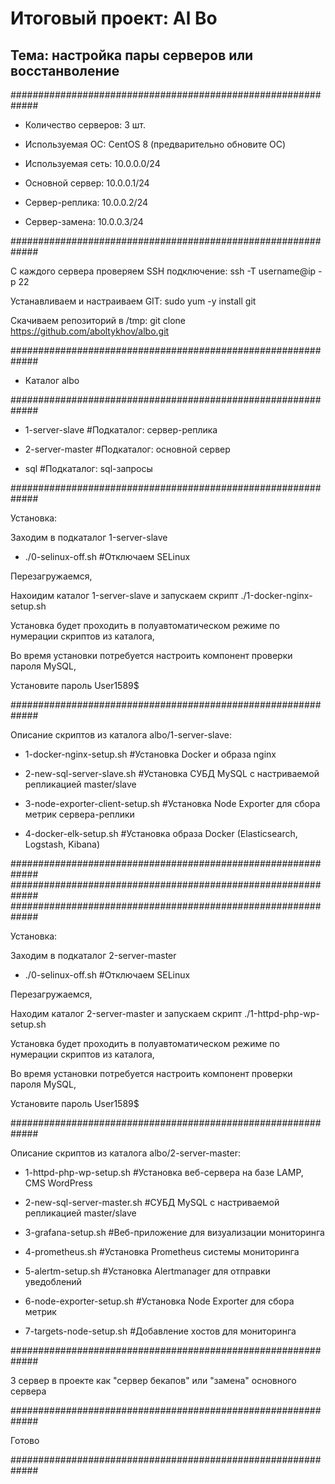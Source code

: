# Итоговый проект: Al Bo

## Тема: настройка пары серверов или восстанволение

#############################################################

- Количество серверов: 3 шт.

- Используемая ОС: CentOS 8 (предварительно обновите ОС) 

- Используемая сеть: 10.0.0.0/24

- Основной сервер: 10.0.0.1/24

- Сервер-реплика: 10.0.0.2/24

- Сервер-замена: 10.0.0.3/24

#############################################################

С каждого сервера проверяем SSH подключение: ssh -T username@ip -p 22

Устанавливаем и настраиваем GIT: sudo yum -y install git

Скачиваем репозиторий в /tmp: git clone https://github.com/aboltykhov/albo.git

#############################################################

- Каталог albo

#############################################################

- 1-server-slave				#Подкаталог: сервер-реплика

- 2-server-master				#Подкаталог: основной сервер

- sql					      		#Подкаталог: sql-запросы 

#############################################################

Установка:

Заходим в подкаталог 1-server-slave

- ./0-selinux-off.sh				#Отключаем SELinux

Перезагружаемся,

Нахоидим каталог 1-server-slave и запускаем скрипт ./1-docker-nginx-setup.sh

Установка будет проходить в полуавтоматическом режиме по нумерации скриптов из каталога,

Во время установки потребуется настроить компонент проверки пароля MySQL, 

Установите пароль User1589$

#############################################################

Описание скриптов из каталога albo/1-server-slave:

- 1-docker-nginx-setup.sh		#Установка Docker и образа nginx

- 2-new-sql-server-slave.sh		#Установка СУБД MySQL c настриваемой репликацией master/slave

- 3-node-exporter-client-setup.sh	#Установка Node Exporter для сбора метрик сервера-реплики

- 4-docker-elk-setup.sh			#Установка образа Docker (Elasticsearch, Logstash, Kibana)

#############################################################
#############################################################
#############################################################

Установка:

Заходим в подкаталог 2-server-master

- ./0-selinux-off.sh				#Отключаем SELinux

Перезагружаемся,

Находим каталог 2-server-master и запускаем скрипт  ./1-httpd-php-wp-setup.sh

Установка будет проходить в полуавтоматическом режиме по нумерации скриптов из каталога,

Во время установки потребуется настроить компонент проверки пароля MySQL, 

Установите пароль User1589$

#############################################################

Описание скриптов из каталога albo/2-server-master:

- 1-httpd-php-wp-setup.sh		#Установка веб-сервера на базе LAMP, CMS WordPress

- 2-new-sql-server-master.sh	#СУБД MySQL c настриваемой репликацией master/slave

- 3-grafana-setup.sh			#Веб-приложение для визуализации мониторинга

- 4-prometheus.sh				#Установка Prometheus системы мониторинга 

- 5-alertm-setup.sh			#Установка Alertmanager для отправки уведоблений

- 6-node-exporter-setup.sh		#Установка Node Exporter для сбора метрик

- 7-targets-node-setup.sh		#Добавление хостов для мониторинга

#############################################################

3 сервер в проекте как "сервер бекапов" или "замена" основного сервера

#############################################################

Готово

#############################################################
